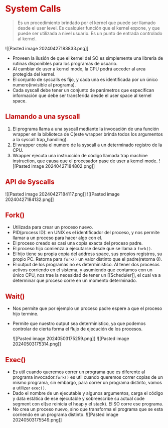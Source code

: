 # <span style="color:#c00000">System Calls</span>

> Es un procedimiento brindado por el kernel que puede ser llamado desde el user level.
> Es cualquier función que el kernel expone, y que puede ser utilizada a nivel usuario.
> Es un punto de entrada controlado al kernel.

![[Pasted image 20240427183833.png]]

- Proveen la ilusión de que el kernel del SO es simplemente una librería de rutinas disponibles para los programas de usuario.
- Al cambiar de user a kernel mode, la CPU podrá acceder al area protegida del kernel.
- El conjunto de syscalls es fijo, y cada una es identificada por un único numero(invisible al programa).
- Cada syscall debe tener un conjunto de parámetros que especifican información que debe ser transferida desde el user space al kernel space.


## <span style="color:#c00000">Llamando a una syscall</span>
1. El programa llama a una syscall mediante la invocación de una función wrapper en la biblioteca de C(este wrapper brinda todos los argumentos a la syscall trap_handling).
2. El wrapper copia el numero de la syscall a un determinado registro de la CPU.
3. Wrapper ejecuta una instrucción de código llamada trap machine instruction, que causa que el procesador pase de user a kernel mode.
	![[Pasted image 20240427184802.png]]

## <span style="color:#c00000">API de Syscalls</span>

![[Pasted image 20240427184117.png]]
![[Pasted image 20240427184132.png]]


## <span style="color:#c00000">Fork()</span> 
- Utilizada para crear un proceso nuevo.
- PID(process ID): en UNIX es el identificador del proceso, y nos permite llamar a un proceso para hacer algo con el.
- El proceso creado es casi una copia exacta del proceso padre.
- El proceso hijo comienza a ejecutarse desde que se llama a `fork()`.
- El hijo tiene su propia copia del address space, sus propios registros, su propio PC. Retorna para `fork()` un valor distinto que el padre(retorna 0).
- El output de los programas no es deterministico. Al tener dos procesos activos corriendo en el sistema, y asumiendo que contamos con un único CPU, nos trae la necesidad de tener un [[Scheduler]], el cual va a determinar que proceso corre en un momento determinado.

## <span style="color:#c00000">Wait()</span> 
- Nos permite que por ejemplo un proceso padre espere a que el proceso hijo termine.
- Permite que nuestro output sea deterministico, ya que podemos controlar de cierta forma el flujo de ejecución de los procesos.

	![[Pasted image 20240503175259.png]]
	![[Pasted image 20240503175314.png]]

## <span style="color:#c00000">Exec()</span> 
- Es util cuando queremos correr un programa que es diferente al programa invocador.`fork()` es util cuando queremos correr copias de un mismo programa, sin embargo, para correr un programa distinto, vamos a utilizar `exec()`.
- Dado el nombre de un ejecutable y algunos argumentos, carga el código y data estática de ese ejecutable y sobreescribe su actual code segment con el(se reinicia el heap y el stack). El SO corre ese programa.
- No crea un proceso nuevo, sino que transforma el programa que se esta corriendo en un programa distinto.
	![[Pasted image 20240503175549.png]]